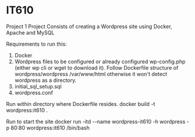 # IT610
Project 1
Project Consists of creating a Wordpress site using Docker, Apache and MySQL 

Requirements to run this:
1) Docker 
2) Wordpress files to be configured or already configured wp-config.php (either wp cli or wget to download it). Follow Dockerfile structure of wordpress/wordpress /var/www/html otherwise it won't detect wordpress as a directory. 
3) initial_sql_setup.sql
4) wordpress.conf

Run within directory where Dockerfile resides.
docker build -t wordpress:it610 .   

Run to start the site 
docker run -itd --name wordpress-it610 -h wordpress -p 80:80 wordpress:it610  /bin/bash

